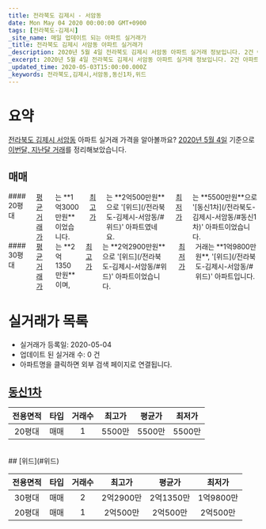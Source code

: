 ```yaml
---
title: 전라북도 김제시 - 서암동
date: Mon May 04 2020 00:00:00 GMT+0900
tags: [전라북도-김제시]
_site_name: 매일 업데이트 되는 아파트 실거래가
_title: 전라북도 김제시 서암동 아파트 실거래가
_description: 2020년 5월 4일 전라북도 김제시 서암동 아파트 실거래 정보입니다. 2건 아파트 정보가 있습니다.
_excerpt: 2020년 5월 4일 전라북도 김제시 서암동 아파트 실거래 정보입니다. 2건 아파트 정보가 있습니다.
_updated_time: 2020-05-03T15:00:00.000Z
_keywords: 전라북도,김제시,서암동,동신1차,위드
---
```





# 요약
<ins>전라북도 김제시 서암동</ins> 아파트 실거래 가격을 알아볼까요? <ins>2020년 5월 4일</ins> 기준으로 <ins>이번달, 지난달 거래</ins>를 정리해보았습니다.

## 매매
<div class="container">
<div class="six columns" markdown="1">
#### 20평대
<ins>평균 거래가</ins>는 **1억3000만원**이었습니다. <ins>최고가</ins>는 **2억500만원**으로 '[위드](/전라북도-김제시-서암동/#위드)' 아파트였네요. <ins>최저가</ins>는 **5500만원**으로 '[동신1차](/전라북도-김제시-서암동/#동신1차)' 아파트이었습니다.
</div>
<div class="six columns" markdown="1">
#### 30평대
<ins>평균 거래가</ins>는 **2억1350만원**이며, <ins>최고가</ins>는 **2억2900만원**으로 '[위드](/전라북도-김제시-서암동/#위드)' 아파트이었습니다. <ins>최저가</ins> 거래는 **1억9800만원**, '[위드](/전라북도-김제시-서암동/#위드)' 아파트입니다.
</div>
</div>



# 실거래가 목록
- 실거래가 등록일: 2020-05-04
- 업데이트 된 실거래 수: 0 건
- 아파트명을 클릭하면 외부 검색 페이지로 연결됩니다.

## [동신1차](#동신1차)

|전용면적|타입|거래수|최고가|평균가|최저가|
|:---:|:---:|:---:|:---:|:---:|:---:|
|20평대|<span class="deal-type-1">매매</span>|1|5500만|5500만|5500만|

<br/>
## [위드](#위드)

|전용면적|타입|거래수|최고가|평균가|최저가|
|:---:|:---:|:---:|:---:|:---:|:---:|
|30평대|<span class="deal-type-1">매매</span>|2|2억2900만|2억1350만|1억9800만|
|20평대|<span class="deal-type-1">매매</span>|1|2억500만|2억500만|2억500만|

<br/>



